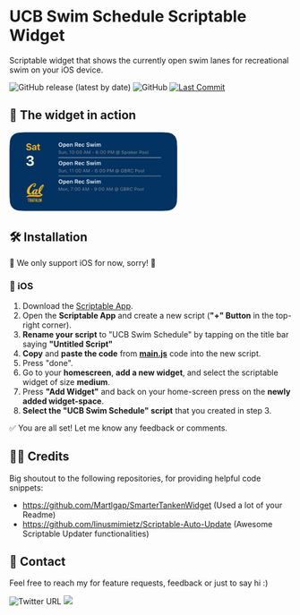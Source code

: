 # UCB Swim Schedule Scriptable Widget
Scriptable widget that shows the currently open swim lanes for recreational swim on your iOS device.


![GitHub release (latest by date)](https://img.shields.io/github/v/release/nhoelterhoff/ucb-swim-widget)
![GitHub](https://img.shields.io/github/license/nhoelterhoff/ucb-swim-widget)
[![Last Commit](https://img.shields.io/github/last-commit/nhoelterhoff/ucb-swim-widget)](https://img.shields.io/github/last-commit/nhoelterhoff/ucb-swim-widget)



## 📱 The widget in action 
<img src="imgs/widget.png?raw=true"  width="300">


## 🛠 Installation 
🚨 We only support iOS for now, sorry! 🚨

### 🍏 iOS
1. Download the [Scriptable App](https://apps.apple.com/de/app/scriptable/id1405459188).
2. Open the **Scriptable App** and create a new script (**"+" Button** in the top-right corner).
3. **Rename your script** to "UCB Swim Schedule" by tapping on the title bar saying **"Untitled Script"**
4. **Copy** and **paste the code** from **[main.js](https://raw.githubusercontent.com/nhoelterhoff/ucb-swim-widget/main/main.js)** code into the new script.
5. Press "done".
6. Go to your **homescreen**, **add a new widget**, and select the scriptable widget of size **medium**.
7. Press **"Add Widget"** and back on your home-screen press on the **newly added widget-space**.
8. **Select the "UCB Swim Schedule" script** that you created in step 3.

✅ You are all set! Let me know any feedback or comments.


## 🧑‍💻 Credits 
Big shoutout to the following repositories, for providing helpful code snippets:
- https://github.com/Martlgap/SmarterTankenWidget (Used a lot of your Readme)
- https://github.com/linusmimietz/Scriptable-Auto-Update (Awesome Scriptable Updater functionalities)


## 💬 Contact
Feel free to reach my for feature requests, feedback or just to say hi :)

![Twitter URL](https://img.shields.io/twitter/url?style=social&url=https%3A%2F%2Ftwitter.com%2Fnik_hoelti)
<a href="https://www.strava.com/athletes/67895327" target="_blank" rel="noopener noreferrer">
    <img src="https://img.shields.io/badge/Add%20me%20on%20Strava-008900?style=flat&labelColor=orange&color=orange&logo=data:image/gif;base64,R0lGODlhHgAqAPQdAP////yrgPurgPutfvuvf/usgP///vypfv/+/fyrf//9+vuvgPuwgf779v7+/P727f348Pyrgv768/usgv7//v78+Puvgv736v3z5v306/u+lvz14vyshAAAAAAAAAAAACH/C05FVFNDQVBFMi4wAwEAAAAh+QQFAgAdACwAAAAAHgAqAAAFwGAnjmRpnqjZpGzaAFcrk46hzLNUw3i78z2UDkYMnijEopGGTAKXnaazAo1Ok1DpdTm8Kntab7Dr/fp+xcoU93KKHjb3ef2ms9Tyuv0YxzLzfIB6giNwe4WHiISDfn8Ij48ufZFGCwyXlyccEZwBMwSYBCYJE6UFOKCWC6MFAq09qRYTJKQBrkEDqqIjua4ClbEiB76/wKnCnZ5LvcydVc2mpFUd0LbT1K3EB9fYttbctd7cyN/jw8PjvNvpyOwyIQA7"/>
</a>

